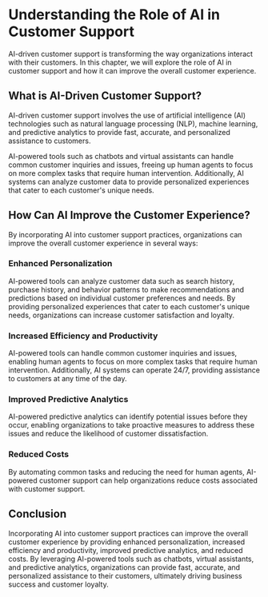 Understanding the Role of AI in Customer Support
=======================================================================================================

AI-driven customer support is transforming the way organizations interact with their customers. In this chapter, we will explore the role of AI in customer support and how it can improve the overall customer experience.

What is AI-Driven Customer Support?
-----------------------------------

AI-driven customer support involves the use of artificial intelligence (AI) technologies such as natural language processing (NLP), machine learning, and predictive analytics to provide fast, accurate, and personalized assistance to customers.

AI-powered tools such as chatbots and virtual assistants can handle common customer inquiries and issues, freeing up human agents to focus on more complex tasks that require human intervention. Additionally, AI systems can analyze customer data to provide personalized experiences that cater to each customer's unique needs.

How Can AI Improve the Customer Experience?
-------------------------------------------

By incorporating AI into customer support practices, organizations can improve the overall customer experience in several ways:

### Enhanced Personalization

AI-powered tools can analyze customer data such as search history, purchase history, and behavior patterns to make recommendations and predictions based on individual customer preferences and needs. By providing personalized experiences that cater to each customer's unique needs, organizations can increase customer satisfaction and loyalty.

### Increased Efficiency and Productivity

AI-powered tools can handle common customer inquiries and issues, enabling human agents to focus on more complex tasks that require human intervention. Additionally, AI systems can operate 24/7, providing assistance to customers at any time of the day.

### Improved Predictive Analytics

AI-powered predictive analytics can identify potential issues before they occur, enabling organizations to take proactive measures to address these issues and reduce the likelihood of customer dissatisfaction.

### Reduced Costs

By automating common tasks and reducing the need for human agents, AI-powered customer support can help organizations reduce costs associated with customer support.

Conclusion
----------

Incorporating AI into customer support practices can improve the overall customer experience by providing enhanced personalization, increased efficiency and productivity, improved predictive analytics, and reduced costs. By leveraging AI-powered tools such as chatbots, virtual assistants, and predictive analytics, organizations can provide fast, accurate, and personalized assistance to their customers, ultimately driving business success and customer loyalty.

